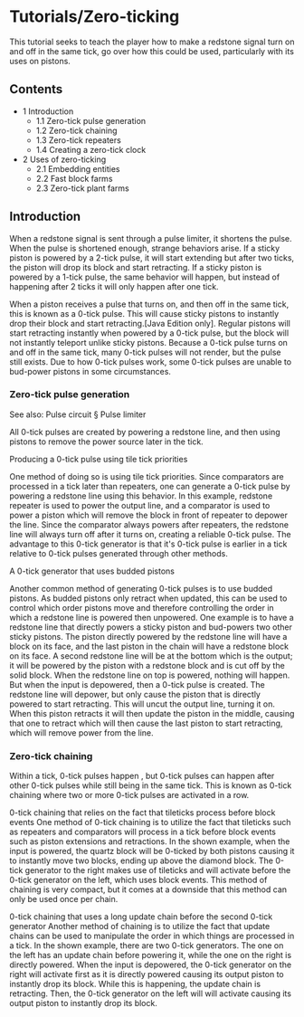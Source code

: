 # Tutorials/Zero-ticking
This tutorial seeks to teach the player how to make a redstone signal turn on and off in the same tick, go over how this could be used, particularly with its uses on pistons.

## Contents
- 1 Introduction
	- 1.1 Zero-tick pulse generation
	- 1.2 Zero-tick chaining
	- 1.3 Zero-tick repeaters
	- 1.4 Creating a zero-tick clock
- 2 Uses of zero-ticking
	- 2.1 Embedding entities
	- 2.2 Fast block farms
	- 2.3 Zero-tick plant farms

## Introduction
When a redstone signal is sent through a pulse limiter, it shortens the pulse. When the pulse is shortened enough, strange behaviors arise. If a sticky piston is powered by a 2-tick pulse, it will start extending but after two ticks, the piston will drop its block and start retracting. If a sticky piston is powered by a 1-tick pulse, the same behavior will happen, but instead of happening after 2 ticks it will only happen after one tick.

When a piston receives a pulse that turns on, and then off in the same tick, this is known as a 0-tick pulse. This will cause sticky pistons to instantly drop their block and start retracting.‌[Java Edition  only]. Regular pistons will start retracting instantly when powered by a 0-tick pulse, but the block will not instantly teleport unlike sticky pistons. Because a 0-tick pulse turns on and off in the same tick, many 0-tick pulses will not render, but the pulse still exists. Due to how 0-tick pulses work, some 0-tick pulses are unable to bud-power pistons in some circumstances.

### Zero-tick pulse generation
See also: Pulse circuit § Pulse limiter

All 0-tick pulses are created by powering a redstone line, and then using pistons to remove the power source later in the tick. 























Producing a 0-tick pulse using tile tick priorities

One method of doing so is using tile tick priorities. Since comparators are processed in a tick later than repeaters, one can generate a 0-tick pulse by powering a redstone line using this behavior. In this example, redstone repeater is used to power the output line, and a comparator is used to power a piston which will remove the block in front of repeater to depower the line. Since the comparator always powers after repeaters, the redstone line will always turn off after it turns on, creating a reliable 0-tick pulse. The advantage to this 0-tick generator is that it's 0-tick pulse is earlier in a tick relative to 0-tick pulses generated through other methods.

A 0-tick generator that uses budded pistons






Another common method of generating 0-tick pulses is to use budded pistons. As budded pistons only retract when updated, this can be used to control which order pistons move and therefore controlling the order in which a redstone line is powered then unpowered. One example is to have a redstone line that directly powers a sticky piston and bud-powers two other sticky pistons. The piston directly powered by the redstone line will have a block on its face, and the last piston in the chain will have a redstone block on its face. A second redstone line will be at the bottom which is the output; it will be powered by the piston with a redstone block and is cut off by the solid block. When the redstone line on top is powered, nothing will happen. But when the input is depowered, then a 0-tick pulse is created. The redstone line will depower, but only cause the piston that is directly powered to start retracting. This will uncut the output line, turning it on. When this piston retracts it will then update the piston in the middle, causing that one to retract which will then cause the last piston to start retracting, which will remove power from the line.


### Zero-tick chaining
Within a tick, 0-tick pulses happen , but 0-tick pulses can happen after other 0-tick pulses while still being in the same tick. This is known as 0-tick chaining where two or more 0-tick pulses are activated in a row.

0-tick chaining that relies on the fact that tileticks process before block events
One method of 0-tick chaining is to utilize the fact that tileticks such as repeaters and comparators will process in a tick before block events such as piston extensions and retractions. In the shown example, when the input is powered, the quartz block will be 0-ticked by both pistons causing it to instantly move two blocks, ending up above the diamond block. The 0-tick generator to the right makes use of tileticks and will activate before the 0-tick generator on the left, which uses block events. This method of chaining is very compact, but it comes at a downside that this method can only be used once per chain.


0-tick chaining that uses a long update chain before the second 0-tick generator
Another method of chaining is to utilize the fact that update chains can be used to manipulate the order in which things are processed in a tick. In the shown example, there are two 0-tick generators. The one on the left has an update chain before powering it, while the one on the right is directly powered. When the input is depowered, the 0-tick generator on the right will activate first as it is directly powered causing its output piston to instantly drop its block. While this is happening, the update chain is retracting. Then, the 0-tick generator on the left will will activate causing its output piston to instantly drop its block.



